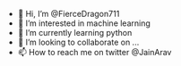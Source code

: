 - 👋 Hi, I’m @FierceDragon711
- 👀 I’m interested in machine learning
- 🌱 I’m currently learning python
- 💞️ I’m looking to collaborate on ...
- 📫 How to reach me on twitter @JainArav

<!---
FierceDragon711/FierceDragon711 is a ✨ special ✨ repository because its `README.md` (this file) appears on your GitHub profile.
You can click the Preview link to take a look at your changes.
--->
